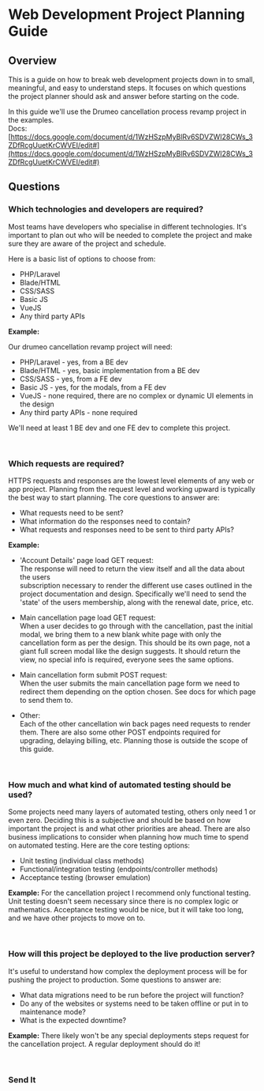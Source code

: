 # Web Development Project Planning Guide
## Overview

This is a guide on how to break web development projects down in to small, meaningful, and easy to understand steps.
It focuses on which questions the project planner should ask and answer before starting on the code.  

In this guide we'll use the Drumeo cancellation process revamp project in the examples.  
Docs: [https://docs.google.com/document/d/1WzHSzpMyBlRv6SDVZWI28CWs_3ZDfRcgUuetKrCWVEI/edit#](https://docs.google.com/document/d/1WzHSzpMyBlRv6SDVZWI28CWs_3ZDfRcgUuetKrCWVEI/edit#)

## Questions

### Which **technologies** and **developers** are required?

Most teams have developers who specialise in different technologies. It's important to plan out who will be 
needed to complete the project and make sure they are aware of the project and schedule.  

Here is a basic list of options to choose from:

- PHP/Laravel
- Blade/HTML
- CSS/SASS
- Basic JS
- VueJS
- Any third party APIs

**Example:**

Our drumeo cancellation revamp project will need:

- PHP/Laravel - yes, from a BE dev
- Blade/HTML - yes, basic implementation from a BE dev
- CSS/SASS - yes, from a FE dev
- Basic JS - yes, for the modals, from a FE dev
- VueJS - none required, there are no complex or dynamic UI elements in the design
- Any third party APIs - none required

We'll need at least 1 BE dev and one FE dev to complete this project.
  
<br>

### Which **requests** are required?

HTTPS requests and responses are the lowest level elements of any web or app project. Planning from the request level and
working upward is typically the best way to start planning. The core questions to answer are:

- What requests need to be sent?
- What information do the responses need to contain? 
- What requests and responses need to be sent to third party APIs?

**Example:**

- 'Account Details' page load GET request:  
The response will need to return the view itself and all the data about the users  
subscription necessary to render the different use cases outlined in the project documentation and design. 
Specifically we'll need to send the 'state' of the users membership, along with the renewal date, price, etc.  
  
- Main cancellation page load GET request:  
When a user decides to go through with the cancellation, past the initial modal, we bring them to a new blank white page 
with only the cancellation form as per the design. This should be its own page, not a giant full screen 
modal like the design suggests. It should return the view, no special info is required, everyone sees the same options.

- Main cancellation form submit POST request:    
When the user submits the main cancellation page form we need to redirect them depending on the option chosen. See docs
for which page to send them to.

- Other:  
Each of the other cancellation win back pages need requests to render them. 
There are also some other POST endpoints required for upgrading, delaying billing, etc. Planning those is outside the 
scope of this guide.
  
<br>

### How much and what kind of **automated testing** should be used?

Some projects need many layers of automated testing, others only need 1 or even zero. Deciding this is a subjective and 
should be based on how important the project is and what other priorities are ahead. 
There are also business implications to consider when planning how much time to spend on automated testing. 
Here are the core testing options:

- Unit testing (individual class methods)
- Functional/integration testing (endpoints/controller methods)
- Acceptance testing (browser emulation)

**Example:**
For the cancellation project I recommend only functional testing. Unit testing doesn't seem necessary since 
there is no complex logic or mathematics. Acceptance testing would be nice, but it will take too long, and we have other
projects to move on to.
  
<br>

### How will this project be deployed to the live production server?

It's useful to understand how complex the deployment process will be for pushing the project to production. Some 
questions to answer are:

- What data migrations need to be run before the project will function?
- Do any of the websites or systems need to be taken offline or put in to maintenance mode?
- What is the expected downtime?

**Example:**
There likely won't be any special deployments steps request for the cancellation project. A regular deployment should do 
it!
  
<br>

### Send It
